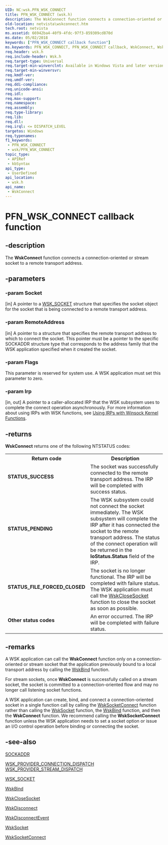 ```yaml
---
UID: NC:wsk.PFN_WSK_CONNECT
title: PFN_WSK_CONNECT (wsk.h)
description: The WskConnect function connects a connection-oriented or stream socket to a remote transport address.
old-location: netvista\wskconnect.htm
tech.root: netvista
ms.assetid: 66942ba4-40f9-4fdc-97f3-859309cd870d
ms.date: 05/02/2018
keywords: ["PFN_WSK_CONNECT callback function"]
ms.keywords: PFN_WSK_CONNECT, PFN_WSK_CONNECT callback, WskConnect, WskConnect callback function [Network Drivers Starting with Windows Vista], netvista.wskconnect, wsk/WskConnect, wskref_16a15402-b34a-40b7-87a7-881d422e0d1c.xml
req.header: wsk.h
req.include-header: Wsk.h
req.target-type: Universal
req.target-min-winverclnt: Available in Windows Vista and later versions of the Windows operating   systems.
req.target-min-winversvr: 
req.kmdf-ver: 
req.umdf-ver: 
req.ddi-compliance: 
req.unicode-ansi: 
req.idl: 
req.max-support: 
req.namespace: 
req.assembly: 
req.type-library: 
req.lib: 
req.dll: 
req.irql: <= DISPATCH_LEVEL
targetos: Windows
req.typenames: 
f1_keywords:
 - PFN_WSK_CONNECT
 - wsk/PFN_WSK_CONNECT
topic_type:
 - APIRef
 - kbSyntax
api_type:
 - UserDefined
api_location:
 - wsk.h
api_name:
 - WskConnect
---
```


# PFN_WSK_CONNECT callback function


## -description

The 
  <b>WskConnect</b> function connects a connection-oriented or stream socket to a remote transport address.

## -parameters

### -param Socket 

[in]
A pointer to a 
     <a href="https://docs.microsoft.com/windows-hardware/drivers/ddi/wsk/ns-wsk-_wsk_socket">WSK_SOCKET</a> structure that specifies the socket
     object for the socket that is being connected to a remote transport address.

### -param RemoteAddress 

[in]
A pointer to a structure that specifies the remote transport address to which to connect the
     socket. This pointer must be a pointer to the specific SOCKADDR structure type that corresponds to the
     address family that the WSK application specified when it created the socket.

### -param Flags

This parameter is reserved for system use. A WSK application must set this parameter to
     zero.

### -param Irp 

[in, out]
A pointer to a caller-allocated IRP that the WSK subsystem uses to complete the connect operation
     asynchronously. For more information about using IRPs with WSK functions, see 
     <a href="https://docs.microsoft.com/windows-hardware/drivers/network/using-irps-with-winsock-kernel-functions">Using IRPs with Winsock
     Kernel Functions</a>.

## -returns

<b>WskConnect</b> returns one of the following NTSTATUS codes:

<table>
<tr>
<th>Return code</th>
<th>Description</th>
</tr>
<tr>
<td width="40%">
<dl>
<dt><b>STATUS_SUCCESS</b></dt>
</dl>
</td>
<td width="60%">
The socket was successfully connected to the remote transport address. The IRP will be completed
       with success status.

</td>
</tr>
<tr>
<td width="40%">
<dl>
<dt><b>STATUS_PENDING</b></dt>
</dl>
</td>
<td width="60%">
The WSK subsystem could not connect the socket immediately. The WSK subsystem will complete the
       IRP after it has connected the socket to the remote transport address. The status of the connect
       operation will be returned in the 
       <b>IoStatus.Status</b> field of the IRP.

</td>
</tr>
<tr>
<td width="40%">
<dl>
<dt><b>STATUS_FILE_FORCED_CLOSED</b></dt>
</dl>
</td>
<td width="60%">
The socket is no longer functional. The IRP will be completed with failure status. The WSK
       application must call the 
       <a href="https://docs.microsoft.com/windows-hardware/drivers/ddi/wsk/nc-wsk-pfn_wsk_close_socket">WskCloseSocket</a> function to close the
       socket as soon as possible.

</td>
</tr>
<tr>
<td width="40%">
<dl>
<dt><b>Other status codes</b></dt>
</dl>
</td>
<td width="60%">
An error occurred. The IRP will be completed with failure status.

</td>
</tr>
</table>

## -remarks

A WSK application can call the 
    <b>WskConnect</b> function only on a connection-oriented or stream socket that the application previously bound to a
    local transport address by calling the 
    <a href="https://docs.microsoft.com/windows-hardware/drivers/ddi/wsk/nc-wsk-pfn_wsk_bind">WskBind</a> function.

For stream sockets, once <b>WskConnect</b> is successfully called on a stream socket, the socket is committed to a connection-oriented flow and may no longer call listening socket functions.

A WSK application can create, bind, and connect a connection-oriented socket in a single function call
    by calling the 
    <a href="https://docs.microsoft.com/windows-hardware/drivers/ddi/wsk/nc-wsk-pfn_wsk_socket_connect">WskSocketConnect</a> function rather than
    calling the 
    <a href="https://docs.microsoft.com/windows-hardware/drivers/ddi/wsk/nc-wsk-pfn_wsk_socket">WskSocket</a> function, the 
    <a href="https://docs.microsoft.com/windows-hardware/drivers/ddi/wsk/nc-wsk-pfn_wsk_bind">WskBind</a> function, and then the 
    <b>WskConnect</b> function. We recommend calling the 
    <b>WskSocketConnect</b> function unless the WSK application needs to set a socket option or issue an I/O
    control operation before binding or connecting the socket.

## -see-also

<a href="https://docs.microsoft.com/windows/win32/api/ws2def/ns-ws2def-sockaddr">SOCKADDR</a>



<a href="https://docs.microsoft.com/windows-hardware/drivers/ddi/wsk/ns-wsk-_wsk_provider_connection_dispatch">
   WSK_PROVIDER_CONNECTION_DISPATCH</a>



<a href="https://docs.microsoft.com/windows-hardware/drivers/ddi/wsk/ns-wsk-_wsk_provider_stream_dispatch">
   WSK_PROVIDER_STREAM_DISPATCH</a>



<a href="https://docs.microsoft.com/windows-hardware/drivers/ddi/wsk/ns-wsk-_wsk_socket">WSK_SOCKET</a>



<a href="https://docs.microsoft.com/windows-hardware/drivers/ddi/wsk/nc-wsk-pfn_wsk_bind">WskBind</a>



<a href="https://docs.microsoft.com/windows-hardware/drivers/ddi/wsk/nc-wsk-pfn_wsk_close_socket">WskCloseSocket</a>



<a href="https://docs.microsoft.com/windows-hardware/drivers/ddi/wsk/nc-wsk-pfn_wsk_disconnect">WskDisconnect</a>



<a href="https://docs.microsoft.com/windows-hardware/drivers/ddi/wsk/nc-wsk-pfn_wsk_disconnect_event">WskDisconnectEvent</a>



<a href="https://docs.microsoft.com/windows-hardware/drivers/ddi/wsk/nc-wsk-pfn_wsk_socket">WskSocket</a>



<a href="https://docs.microsoft.com/windows-hardware/drivers/ddi/wsk/nc-wsk-pfn_wsk_socket_connect">WskSocketConnect</a>

